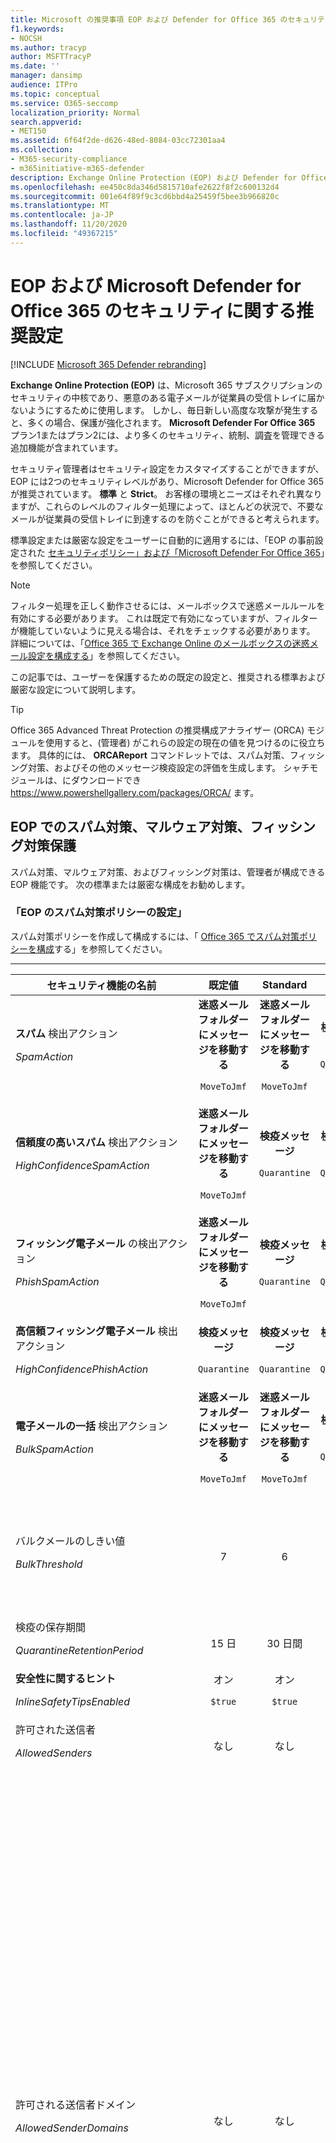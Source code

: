 ```yaml
---
title: Microsoft の推奨事項 EOP および Defender for Office 365 のセキュリティ設定、推奨事項、Sender Policy Framework、ドメインベースのメッセージの報告と適合性、DomainKeys 識別されたメール、手順、EOP の機能、セキュリティ基準、のベースライン、office 365 のためのベースラインの 365 365 設定、EOP、セキュリティ構成の構成
f1.keywords:
- NOCSH
ms.author: tracyp
author: MSFTTracyP
ms.date: ''
manager: dansimp
audience: ITPro
ms.topic: conceptual
ms.service: O365-seccomp
localization_priority: Normal
search.appverid:
- MET150
ms.assetid: 6f64f2de-d626-48ed-8084-03cc72301aa4
ms.collection:
- M365-security-compliance
- m365initiative-m365-defender
description: Exchange Online Protection (EOP) および Defender for Office 365 のセキュリティ設定のベストプラクティスとは 標準保護に関する現在の推奨事項 より厳しくするには、何を使用する必要がありますか。 また、Office 365 に Defender も使用している場合は、どのような機能を利用できますか。
ms.openlocfilehash: ee450c8da346d5815710afe2622f8f2c600132d4
ms.sourcegitcommit: 001e64f89f9c3cd6bbd4a25459f5bee3b966820c
ms.translationtype: MT
ms.contentlocale: ja-JP
ms.lasthandoff: 11/20/2020
ms.locfileid: "49367215"
---
```

# <a name="recommended-settings-for-eop-and-microsoft-defender-for-office-365-security"></a>EOP および Microsoft Defender for Office 365 のセキュリティに関する推奨設定

[!INCLUDE [Microsoft 365 Defender rebranding](../includes/microsoft-defender-for-office.md)]

**Exchange Online Protection (EOP)** は、Microsoft 365 サブスクリプションのセキュリティの中核であり、悪意のある電子メールが従業員の受信トレイに届かないようにするために使用します。 しかし、毎日新しい高度な攻撃が発生すると、多くの場合、保護が強化されます。 **Microsoft Defender For Office 365** プラン1またはプラン2には、より多くのセキュリティ、統制、調査を管理できる追加機能が含まれています。

セキュリティ管理者はセキュリティ設定をカスタマイズすることができますが、EOP には2つのセキュリティレベルがあり、Microsoft Defender for Office 365 が推奨されています。 **標準** と **Strict**。 お客様の環境とニーズはそれぞれ異なりますが、これらのレベルのフィルター処理によって、ほとんどの状況で、不要なメールが従業員の受信トレイに到達するのを防ぐことができると考えられます。

標準設定または厳密な設定をユーザーに自動的に適用するには、「EOP の事前設定された [セキュリティポリシー」および「Microsoft Defender For Office 365](preset-security-policies.md)」を参照してください。

> [!NOTE]
> フィルター処理を正しく動作させるには、メールボックスで迷惑メールルールを有効にする必要があります。 これは既定で有効になっていますが、フィルターが機能していないように見える場合は、それをチェックする必要があります。 詳細については、「[Office 365 で Exchange Online のメールボックスの迷惑メール設定を構成する](configure-junk-email-settings-on-exo-mailboxes.md)」を参照してください。

この記事では、ユーザーを保護するための既定の設定と、推奨される標準および厳密な設定について説明します。

> [!TIP]
> Office 365 Advanced Threat Protection の推奨構成アナライザー (ORCA) モジュールを使用すると、(管理者) がこれらの設定の現在の値を見つけるのに役立ちます。 具体的には、 **ORCAReport** コマンドレットでは、スパム対策、フィッシング対策、およびその他のメッセージ検疫設定の評価を生成します。 シャチモジュールは、にダウンロードでき <https://www.powershellgallery.com/packages/ORCA/> ます。

## <a name="anti-spam-anti-malware-and-anti-phishing-protection-in-eop"></a>EOP でのスパム対策、マルウェア対策、フィッシング対策保護

スパム対策、マルウェア対策、およびフィッシング対策は、管理者が構成できる EOP 機能です。 次の標準または厳密な構成をお勧めします。

### <a name="eop-anti-spam-policy-settings"></a>「EOP のスパム対策ポリシーの設定」

スパム対策ポリシーを作成して構成するには、「 [Office 365 でスパム対策ポリシーを構成](configure-your-spam-filter-policies.md)する」を参照してください。

****

|セキュリティ機能の名前|既定値|Standard|Strict|Comment|
|---|:---:|:---:|:---:|---|
|**スパム** 検出アクション <p> _SpamAction_|**迷惑メールフォルダーにメッセージを移動する** <p> `MoveToJmf`|**迷惑メールフォルダーにメッセージを移動する** <p> `MoveToJmf`|**検疫メッセージ** <p> `Quarantine`||
|**信頼度の高いスパム** 検出アクション <p> _HighConfidenceSpamAction_|**迷惑メールフォルダーにメッセージを移動する** <p> `MoveToJmf`|**検疫メッセージ** <p> `Quarantine`|**検疫メッセージ** <p> `Quarantine`||
|**フィッシング電子メール** の検出アクション <p> _PhishSpamAction_|**迷惑メールフォルダーにメッセージを移動する** <p> `MoveToJmf`|**検疫メッセージ** <p> `Quarantine`|**検疫メッセージ** <p> `Quarantine`||
|**高信頼フィッシング電子メール** 検出アクション <p> _HighConfidencePhishAction_|**検疫メッセージ** <p> `Quarantine`|**検疫メッセージ** <p> `Quarantine`|**検疫メッセージ** <p> `Quarantine`||
|**電子メールの一括** 検出アクション <p> _BulkSpamAction_|**迷惑メールフォルダーにメッセージを移動する** <p> `MoveToJmf`|**迷惑メールフォルダーにメッセージを移動する** <p> `MoveToJmf`|**検疫メッセージ** <p> `Quarantine`||
|バルクメールのしきい値 <p> _BulkThreshold_|7 |6 |4 |詳細については、「 [Office 365 のバルク苦情レベル (BCL)](bulk-complaint-level-values.md)」を参照してください。|
|検疫の保存期間 <p> _QuarantineRetentionPeriod_|15 日|30 日間|30 日間||
|**安全性に関するヒント** <p> _InlineSafetyTipsEnabled_|オン <p> `$true`|オン <p> `$true`|オン <p> `$true`||
|許可された送信者 <p> _AllowedSenders_|なし|なし|なし||
|許可される送信者ドメイン <p> _AllowedSenderDomains_|なし|なし|なし|許可された送信者の一覧にドメインを追加するのは、非常にわかりません。 攻撃者は、他の方法ではフィルターを適用しない電子メールを送信することができます。 <p> [**スパム対策設定**] ページの [セキュリティ & コンプライアンスセンター] で [スプーフィングインテリジェンス](learn-about-spoof-intelligence.md)を使用して、組織の電子メールドメインにある送信者の電子メールアドレスをスプーフィングしている、または外部ドメインの送信者の電子メールアドレスをスプーフィングしているすべての送信者を確認します。|
|受信拒否リスト <p> _BlockedSenders_|なし|なし|なし||
|受信拒否された送信者ドメイン <p> _BlockedSenderDomains_|なし|なし|なし||
|**[エンド ユーザーのスパム通知を有効にする]**  このポリシーでエンド ユーザーのスパム通知を有効にするには、このチェック ボックスをオンにします。 <p> _EnableEndUserSpamNotifications_|無効 <p> `$false`|有効 <p> `$true`|有効 <p> `$true`||
|**エンドユーザーのスパム通知を毎日送信する (日数)** <p> _EndUserSpamNotificationFrequency_|3 日間|3 日間|3 日間||
|**スパム ZAP** <p> _SpamZapEnabled_|有効 <p> `$true`|有効 <p> `$true`|有効 <p> `$true`||
|**フィッシング ZAP** <p> _PhishZapEnabled_|有効 <p> `$true`|有効 <p> `$true`|有効 <p> `$true`||
|_MarkAsSpamBulkMail_|オン|オン|オン|この設定は、PowerShell でのみ使用できます。|
|

使用されなくなっているスパム対策ポリシーには、他にもいくつかの高度なスパムフィルター (ASF) 設定があります。 これらの機能の減価償却のタイムラインの詳細については、この記事の外部に連絡してください。

**標準** レベルと **厳密** なレベルの両方で、これらの ASF 設定を **オフ** にすることをお勧めします。 ASF 設定の詳細については、「 [Office 365 の高度なスパムフィルター (ASF) 設定](advanced-spam-filtering-asf-options.md)」を参照してください。

****

|セキュリティ機能の名前|Comment|
|---|---|
|**リモートサイトへの画像リンク** (_IncreaseScoreWithImageLinks_)||
|**URL の数値の IP アドレス** (_IncreaseScoreWithNumericIps_)||
|**UL リダイレクト (その他のポート** ) (_IncreaseScoreWithRedirectToOtherPort_)||
|**.Url または info web サイトへの URL** (_IncreaseScoreWithBizOrInfoUrls_)||
|**空のメッセージ** (_MarkAsSpamEmptyMessages_)||
|**HTML の JavaScript または VBScript** (_MarkAsSpamJavaScriptInHtml_)||
|**HTML の Frame または IFrame タグ** (_MarkAsSpamFramesInHtml_)||
|**HTML のオブジェクトタグ** (_MarkAsSpamObjectTagsInHtml_)||
|**HTML にタグを埋め込む** (_MarkAsSpamEmbedTagsInHtml_)||
|**HTML の Form タグ** (_MarkAsSpamFormTagsInHtml_)||
|**HTML での Web バグ** (_MarkAsSpamWebBugsInHtml_)||
|**機密単語リストを適用** する (_MarkAsSpamSensitiveWordList_)||
|**SPF レコード: hard fail** (_MarkAsSpamSpfRecordHardFail_)||
|**条件付き送信者 ID フィルター: hard fail** (_MarkAsSpamFromAddressAuthFail_)||
|**NDR バック散布** (_MarkAsSpamNdrBackscatter_)||
|

#### <a name="eop-outbound-spam-policy-settings"></a>EOP 送信スパムポリシーの設定

送信スパムポリシーを作成して構成するには、「 [Office 365 で送信スパムフィルターを構成](configure-the-outbound-spam-policy.md)する」を参照してください。

サービスの既定の送信制限の詳細については、「 [送信制限](https://docs.microsoft.com/office365/servicedescriptions/exchange-online-service-description/exchange-online-limits#sending-limits-1)」を参照してください。

****

|セキュリティ機能の名前|既定値|Standard|Strict|Comment|
|---|:---:|:---:|:---:|---|
|**ユーザーあたりの最大受信者数: 外部時間の制限** <p> _RecipientLimitExternalPerHour_|.0|500|400|既定値0は、サービスの既定値を使用することを意味します。|
|**ユーザーあたりの最大受信者数: 内部時間の制限** <p> _RecipientLimitInternalPerHour_|.0|1000|800|既定値0は、サービスの既定値を使用することを意味します。|
|**ユーザーあたりの最大受信者数: 毎日の制限** <p> _RecipientLimitPerDay_|.0|1000|800|既定値0は、サービスの既定値を使用することを意味します。|
|**ユーザーが制限を超えた場合のアクション** <p> _ActionWhenThresholdReached_|**次の日までメールを送信することをユーザーに制限する** <p> `BlockUserForToday`|**ユーザーがメールを送信するのを制限する** <p> `BlockUser`|**ユーザーがメールを送信するのを制限する** <p> `BlockUser`||
|

### <a name="eop-anti-malware-policy-settings"></a>EOP マルウェア対策ポリシー設定

マルウェア対策ポリシーを作成して構成するには、「 [configure マルウェア対策ポリシーを Office 365 で構成](configure-anti-malware-policies.md)する」を参照してください。

****

|セキュリティ機能の名前|既定値|Standard|Strict|Comment|
|---|:---:|:---:|:---:|---|
|**受信者にメッセージが検疫されたことを通知するかどうか。** <p> _操作_|いいえ <p> _DeleteMessage_|いいえ <p> _DeleteMessage_|いいえ <p> _DeleteMessage_|電子メールの添付ファイルでマルウェアが検出されると、メッセージは検疫され、管理者のみが解放できるようになります。|
|**一般的な添付ファイルの種類のフィルター** <p> _EnableFileFilter_|オフ <p> `$false`|オン <p> `$true`|オン <p> `$true`|この設定では、添付ファイルの内容に関係なく、実行可能な添付ファイルが含まれているファイルの種類に基づいてメッセージを検疫します。|
|**マルウェアのゼロ時間の自動削除** <p> _ZapEnabled_|オン <p> `$true`|オン <p> `$true`|オン <p> `$true`||
|配信されていないメッセージの **内部送信者に通知** する <p> _EnableInternalSenderNotifications_|無効 <p> `$false`|無効 <p> `$false`|無効 <p> `$false`||
|配信されていないメッセージの **外部送信者に通知** する <p> _EnableExternalSenderNotifications_|無効 <p> `$false`|無効 <p> `$false`|無効 <p> `$false`||
|

### <a name="eop-default-anti-phishing-policy-settings"></a>EOP の既定のフィッシング対策ポリシー設定

これらの設定の詳細については、「 [スプーフィング設定](set-up-anti-phishing-policies.md#spoof-settings)」を参照してください。 これらの設定を構成するには、「 [CONFIGURE EOP」の「フィッシング対策ポリシーを構成](configure-anti-phishing-policies-eop.md)する」を参照してください。

****

|セキュリティ機能の名前|既定値|Standard|Strict|Comment|
|---|:---:|:---:|:---:|---|
|**スプーフィング対策保護を有効にする** <p> _EnableAntispoofEnforcement_|オン <p> `$true`|オン <p> `$true`|オン <p> `$true`||
|**認証されていない送信者を有効にする** <p> _Enable/認証 Atedsender_|オン <p> `$true`|オン <p> `$true`|オン <p> `$true`|Outlook の送信者の写真に、未識別のスプーフィングされた送信者を示す疑問符 (?) を追加します。 詳細については、「 [フィッシング対策ポリシーのスプーフィング設定](set-up-anti-phishing-policies.md)」を参照してください。|
|**ドメインのスプーフィングが許可されていないユーザーによって電子メールが送信された場合** <p> _AuthenticationFailAction_|**受信者の迷惑メールフォルダーにメッセージを移動する** <p> `MoveToJmf`|**受信者の迷惑メールフォルダーにメッセージを移動する** <p> `MoveToJmf`|**メッセージを検疫する** <p> `Quarantine`|この設定は、 [スプーフィングインテリジェンス](learn-about-spoof-intelligence.md)の受信拒否リストに適用されます。|
|

## <a name="microsoft-defender-for-office-365-security"></a>Microsoft Defender for Office 365 のセキュリティ

その他のセキュリティ上の利点は、Microsoft Defender for Office 365 サブスクリプションに付属しています。 最新のニュースと情報については、「 [Office 365 の Defender の新機能](whats-new-in-office-365-atp.md)」を参照してください。

> [!IMPORTANT]
>
> - Microsoft Defender for Office 365 の既定のフィッシング対策ポリシーにより、すべての受信者に対して [スプーフィング保護](set-up-anti-phishing-policies.md#spoof-settings) とメールボックスインテリジェンスが提供されます。 ただし、他の利用可能な [偽装保護](#impersonation-settings-in-anti-phishing-policies-in-microsoft-defender-for-office-365) 機能と [詳細設定](#advanced-settings-in-anti-phishing-policies-in-microsoft-defender-for-office-365) は、既定のポリシーでは構成も有効化もされません。 すべての保護機能を有効にするには、既定のフィッシング対策ポリシーを変更するか、追加のフィッシング対策ポリシーを作成します。
>
> - 組織内のすべての受信者を自動的に保護する、安全なリンクポリシーまたは安全な添付ファイルポリシーはありません。 保護を得るには、少なくとも1つの安全なリンクポリシーと安全な添付ファイルポリシーを作成する必要があります。
>
> - [SharePoint、OneDrive、Microsoft Teams の](atp-for-spo-odb-and-teams.md) 保護および安全な [ドキュメント](safe-docs.md) の保護のための ATP は、安全なリンクポリシーに依存しません。

サブスクリプションに Microsoft Defender for Office 365 が含まれている場合、またはアドオンとして Office 365 の Defender を購入した場合は、次の標準構成または厳密な構成を設定します。

### <a name="anti-phishing-policy-settings-in-microsoft-defender-for-office-365"></a>Microsoft Defender for Office 365 のフィッシング対策ポリシー設定

前述のように、EOP のお客様は基本的なフィッシング対策を行いますが、Microsoft Defender for Office 365 には、攻撃を防止、検出、修復するのに役立つ機能と制御が追加されています。 これらのポリシーを作成して構成するには、「 [Office 365 の Defender でのフィッシング対策ポリシーの構成](configure-atp-anti-phishing-policies.md)」を参照してください。

#### <a name="impersonation-settings-in-anti-phishing-policies-in-microsoft-defender-for-office-365"></a>Microsoft Defender for Office 365 のフィッシング対策ポリシーの偽装設定

これらの設定の詳細については、「 [Microsoft Defender のフィッシング対策ポリシーの偽装設定 (Office 365](set-up-anti-phishing-policies.md#impersonation-settings-in-anti-phishing-policies-in-microsoft-defender-for-office-365))」を参照してください。 これらの設定を構成するには、「 [Office 365 の Defender でフィッシング対策ポリシーを構成](configure-atp-anti-phishing-policies.md)する」を参照してください。

****

|セキュリティ機能の名前|既定値|Standard|Strict|Comment|
|---|:---:|:---:|:---:|---|
|保護されたユーザー: **保護するユーザーを追加する** <p> _EnableTargetedUserProtection_ <p> _TargetedUsersToProtect_|オフ <p> `$false` <p> none|オン <p> `$true` <p> \<list of users\>|オン <p> `$true` <p> \<list of users\>|組織によっては、主な役割にユーザー (メッセージ送信者) を追加することをお勧めします。 内部的には、保護された送信者は CEO、CFO、その他のシニアリーダーである場合があります。 外部では、保護された送信者は協議会のメンバーまたは取締役会を含めることができます。|
|保護されたドメイン: **自分が所有しているドメインを自動的に追加する** <p> _Enable組織 Domainsprotection_|オフ <p> `$false`|オン <p> `$true`|オン <p> `$true`||
|保護されたドメイン: **カスタムドメインを含める** <p> _EnableTargetedDomainsProtection_ <p> _TargetedDomainsToProtect_|オフ <p> `$false` <p> none|オン <p> `$true` <p> \<list of domains\>|オン <p> `$true` <p> \<list of domains\>|組織によっては、所有していないが頻繁に操作するドメイン (送信者ドメイン) を追加することをお勧めします。|
|保護されたユーザー: **偽装ユーザーによって電子メールが送信される場合** <p> _され_|**どの操作も適用しない** <p> `NoAction`|**メッセージを検疫する** <p> `Quarantine`|**メッセージを検疫する** <p> `Quarantine`||
|保護されたドメイン: **偽装ドメインによって電子メールが送信される場合** <p> _TargetedDomainProtectionAction_|**どの操作も適用しない** <p> `NoAction`|**メッセージを検疫する** <p> `Quarantine`|**メッセージを検疫する** <p> `Quarantine`||
|**偽装ユーザーのヒントを表示する** <p> _Enablesimilarユーザーヒント Etytips_|オフ <p> `$false`|オン <p> `$true`|オン <p> `$true`||
|**偽装ドメインのヒントを表示する** <p> _Enablesimilardomainssaf Etytips_|オフ <p> `$false`|オン <p> `$true`|オン <p> `$true`||
|**通常と異なる文字にヒントを表示する** <p> _EnableUnusualCharactersSafetyTips_|オフ <p> `$false`|オン <p> `$true`|オン <p> `$true`||
|**メールボックスインテリジェンスを有効にする** <p> _EnableMailboxIntelligence_|オン <p> `$true`|オン <p> `$true`|オン <p> `$true`||
|**メールボックスインテリジェンスベースの偽装保護を有効にする** <p> _EnableMailboxIntelligenceProtection_|オフ <p> `$false`|オン <p> `$true`|オン <p> `$true`||
|**メールボックスインテリジェンスで保護された偽装ユーザーによって電子メールが送信される場合** <p> _MailboxIntelligenceProtectionAction_|**どの操作も適用しない** <p> `NoAction`|**受信者の迷惑メールフォルダーにメッセージを移動する** <p> `MoveToJmf`|**メッセージを検疫する** <p> `Quarantine`||
|**信頼された差出人** <p> _ExcludedSenders_|なし|なし|なし|組織によっては、誤ってフィッシングとしてマークされるユーザーを追加することをお勧めします。|
|**信頼されたドメイン** <p> _ExcludedDomains_|なし|なし|なし|組織によっては、誤ってフィッシングとしてマークされたドメインを、他のフィルターではなく偽装によってのみ追加することをお勧めします。|
|

#### <a name="spoof-settings-in-anti-phishing-policies-in-microsoft-defender-for-office-365"></a>Microsoft Defender for Office 365 のフィッシング対策ポリシーのスプーフィング設定

これらは、 [EOP のスパム対策ポリシー設定](#eop-anti-spam-policy-settings)で使用可能な設定と同じであることに注意してください。

****

|セキュリティ機能の名前|既定値|Standard|Strict|Comment|
|---|---|---|---|---|
|**スプーフィング対策保護を有効にする** <p> _EnableAntispoofEnforcement_|オン <p> `$true`|オン <p> `$true`|オン <p> `$true`||
|**認証されていない送信者を有効にする** <p> _Enable/認証 Atedsender_|オン <p> `$true`|オン <p> `$true`|オン <p> `$true`|Outlook の送信者の写真に、未識別のスプーフィングされた送信者を示す疑問符 (?) を追加します。 詳細については、「 [フィッシング対策ポリシーのスプーフィング設定](set-up-anti-phishing-policies.md)」を参照してください。|
|**ドメインのスプーフィングが許可されていないユーザーによって電子メールが送信された場合** <p> _AuthenticationFailAction_|**受信者の迷惑メールフォルダーにメッセージを移動する** <p> `MoveToJmf`|**受信者の迷惑メールフォルダーにメッセージを移動する** <p> `MoveToJmf`|**メッセージを検疫する** <p> `Quarantine`|この設定は、 [スプーフィングインテリジェンス](learn-about-spoof-intelligence.md)の受信拒否リストに適用されます。|
|

#### <a name="advanced-settings-in-anti-phishing-policies-in-microsoft-defender-for-office-365"></a>Microsoft Defender for Office 365 のフィッシング対策ポリシーの詳細設定

この設定の詳細については、「 [Microsoft Defender 365 のフィッシング対策ポリシー」の「Advanced フィッシングしきい値](set-up-anti-phishing-policies.md#advanced-phishing-thresholds-in-anti-phishing-policies-in-microsoft-defender-for-office-365)」を参照してください。 この設定を構成するには、「 [Office 365 の Defender でのフィッシング対策ポリシーの構成](configure-atp-anti-phishing-policies.md)」を参照してください。

****

|セキュリティ機能の名前|既定値|Standard|Strict|Comment|
|---|:---:|:---:|:---:|---|
|**高度なフィッシングしきい値** <p> _PhishThresholdLevel_|**1-標準** <p> `1`|**2-アグレッシブ** <p> `2`|**3つ以上のアグレッシブ** <p> `3`||
|

### <a name="safe-links-settings"></a>安全なリンクの設定

Defender in Office 365 の「安全なリンク」には、アクティブな安全リンクポリシーに含まれるすべてのユーザーに適用されるグローバル設定と、各安全リンクポリシーに固有の設定が含まれています。 詳細については、「 [Office 365 の Defender の安全なリンク](atp-safe-links.md)」を参照してください。

#### <a name="global-settings-for-safe-links"></a>安全なリンクのグローバル設定

これらの設定を構成するには、「 [configure global settings For Safe Links In Office 365](configure-global-settings-for-safe-links.md)」を参照してください。

PowerShell では、これらの設定には [AtpPolicyForO365](https://docs.microsoft.com/powershell/module/exchange/set-atppolicyforo365) コマンドレットを使用します。

****

|セキュリティ機能の名前|既定値|Standard|Strict|Comment|
|---|:---:|:---:|:---:|---|
|**安全なリンクの使用: Office 365 アプリケーション** <p> _EnableSafeLinksForO365Clients_|オン <p> `$true`|オン <p> `$true`|オン <p> `$true`|サポートされている Office 365 デスクトップおよびモバイル (iOS および Android) アプリでは安全なリンクを使用します。 詳細については、「 [Office 365 アプリの安全なリンク設定](atp-safe-links.md#safe-links-settings-for-office-365-apps)」を参照してください。|
|**ユーザーが [安全なリンク] をクリックしたときに追跡しない** <p> _トラッククリック_|オン <p> `$false`|オフ <p> `$true`|オフ <p> `$true`|この設定をオフにする ( _Trackclicks クリック_ を設定する) と、 `$true` サポートされている Office 365 アプリのユーザークリックが追跡されます。|
|**ユーザーが元の URL への安全なリンクをクリックできないようにする** <p> _AllowClickThrough スルー_|オン <p> `$false`|オン <p> `$false`|オン <p> `$false`|この設定を有効にする ( _allowclickthrough_ に設定) を使用すると `$false` 、サポートされている Office 365 アプリの元の URL にクリックして移動することができなくなります。|
|

#### <a name="safe-links-policy-settings"></a>安全リンクポリシーの設定

これらの設定を構成するには、「 [Set Up Safe Links policies In office 365](set-up-atp-safe-links-policies.md)」を参照してください。

PowerShell では、これらの設定に [SafeLinksPolicy](https://docs.microsoft.com/powershell/module/exchange/new-safelinkspolicy) および [SafeLinksPolicy](https://docs.microsoft.com/powershell/module/exchange/set-safelinkspolicy) コマンドレットを使用します。

> [!NOTE]
> 前述したように、既定の安全なリンクポリシーはありません。 [既定] 列の値は、作成する新しい安全なリンクポリシーの既定値です。

****

|セキュリティ機能の名前|既定値|Standard|Strict|Comment|
|---|:---:|:---:|:---:|---|
|**メッセージ内の不明な潜在的な悪意のある Url に対するアクションを選択する** <p> _IsEnabled_|オフ <p> `$false`|オン <p> `$true`|オン <p> `$true`||
|**Microsoft Teams 内の不明なまたは悪意のある Url に対するアクションを選択する** <p> _EnableSafeLinksForTeams_|オフ <p> `$false`|オン <p> `$true`|オン <p> `$true`||
|**疑わしいリンクおよびファイルを指すリンクのリアルタイム URL スキャンを適用する** <p> _スキャン Url_|オフ <p> `$false`|オン <p> `$true`|オン <p> `$true`||
|**メッセージを配信する前に URL スキャンが完了するまで待機する** <p> _DeliverMessageAfterScan_|オフ <p> `$false`|オン <p> `$true`|オン <p> `$true`||
|**組織内で送信される電子メールメッセージに安全なリンクを適用する** <p> _EnableForInternalSenders_|オフ <p> `$false`|オン <p> `$true`|オン <p> `$true`||
|**ユーザーのクリックを追跡しない** <p> _ユーザーがクリックしたトラック_|オフ <p> `$false`|オフ <p> `$false`|オフ <p> `$false`|この _設定をオフ_ にすると (自動切り替えの設定)、ユーザーがクリックしたことが `$false` 追跡されます。|
|**ユーザーが元の URL にクリックできないようにする** <p> _/クリックスルー_|オフ <p> `$false`|オン <p> `$true`|オン <p> `$true`|この設定をオンにすると、[] を [オン] _に設定する_ と `$true` 、元の URL に移動できなくなります。|
|

### <a name="safe-attachments-settings"></a>安全な添付ファイルの設定

「Microsoft Defender for Office 365 の安全な添付ファイル」には、安全な添付ファイルのポリシーとの関係を持たないグローバル設定と、各安全なリンクポリシーに固有の設定が含まれています。 詳細については、「 [Office 365 の Defender の安全な添付ファイル](atp-safe-attachments.md)」を参照してください。

#### <a name="global-settings-for-safe-attachments"></a>安全な添付ファイルのグローバル設定

これらの設定を構成するには、 [microsoft 365 E5](safe-docs.md)の「 [SharePoint、OneDrive、Microsoft Teams および安全なドキュメントの ATP を有効](turn-on-atp-for-spo-odb-and-teams.md)にする」を参照してください。

PowerShell では、これらの設定には [AtpPolicyForO365](https://docs.microsoft.com/powershell/module/exchange/set-atppolicyforo365) コマンドレットを使用します。

****

|セキュリティ機能の名前|既定値|Standard|Strict|Comment|
|---|:---:|:---:|:---:|---|
|**SharePoint、OneDrive、Microsoft Teams 用の ATP を有効にする** <p> _EnableATPForSPOTeamsODB_|オン <p> `$true`|オン <p> `$true`||
|**Office クライアントの安全なドキュメントを有効にする**<bt/><br/> _EnableSafeDocs_|オン <p> `$true`|オン <p> `$true`|この設定は、Microsoft 365 E5 または Microsoft 365 E5 セキュリティライセンスでのみ使用できます。 詳細については、「 [Microsoft Defender For Office 365](safe-docs.md)」の「Safe Documents」を参照してください。|
|**安全なドキュメントが悪意のあるファイルとして識別された場合でも、保護されたビューのクリックをユーザーに許可** する <bt/><br/> _AllowSafeDocsOpen_|オフ <p> `$false`|オフ <p> `$false`|この設定は、安全なドキュメントに関連しています。|
|

#### <a name="safe-attachments-policy-settings"></a>安全な添付ファイルのポリシー設定

これらの設定を構成するには、「 [Office 365 の Defender で安全な添付ファイルポリシーをセットアップ](set-up-atp-safe-attachments-policies.md)する」を参照してください。

PowerShell では、これらの設定に対して、 [新しい-safeattachmentpolicy](https://docs.microsoft.com/powershell/module/exchange/new-safeattachmentpolicy) および [Set-safeattachmentpolicy](https://docs.microsoft.com/powershell/module/exchange/set-safelinkspolicy) コマンドレットを使用します。

> [!NOTE]
> 前述したように、既定の安全な添付ファイルポリシーはありません。 [既定] 列の値は、作成する新しい安全な添付ファイルポリシーの既定値です。

****

|セキュリティ機能の名前|既定値|Standard|Strict|Comment|
|---|:---:|:---:|:---:|---|
|**安全な添付ファイルの不明なマルウェア応答** <p> _操作_|ブロック <p> `Block`|ブロック <p> `Block`|ブロック <p> `Block`||
|**検出時に接続をリダイレクト****する: リダイレクトを有効にする** <p> _リダイレクトする_ <p> _RedirectAddress_|Off で、電子メールアドレスが指定されていません。 <p> `$true` <p> none|で、電子メールアドレスを指定します。 <p> `$true` <p> 電子メールアドレス|で、電子メールアドレスを指定します。 <p> `$true` <p> 電子メールアドレス|メッセージをセキュリティ管理者にレビュー用にリダイレクトします。|
|**マルウェアスキャンによる添付ファイルのタイムアウトまたはエラーが発生した場合は、上記の選択を適用します。** <p> _ActionOnError_|オン <p> `$true`|オン <p> `$true`|オン <p> `$true`||
|

## <a name="related-articles"></a>関連記事

- **Exchange メールフロールール (トランスポートルールとも呼ば** れます) のベストプラクティスについては、こちらを参照してください。 「 [Exchange Online でメールフロールールを構成するためのベストプラクティス」を](https://docs.microsoft.com/exchange/security-and-compliance/mail-flow-rules/configuration-best-practices)参照してください。

- 管理者とユーザーは、誤検知 (不良としてマークされている正常なメール) と誤検知 (無効な電子メールを許可) を分析のために Microsoft に送信できます。 詳細については、「[メッセージとファイルを Microsoft に報告する](report-junk-email-messages-to-microsoft.md)」を参照してください。

- これらのリンクは、 [EOP サービス](set-up-your-eop-service.md)を **セットアップする方法**、および [Microsoft Defender for Office 365](office-365-atp.md)を **構成** する方法に関する情報を対象としています。 「[Office 365 での脅威からの保護](protect-against-threats.md)」にある、役に立つ手順を忘れないでください。

- **Windows のセキュリティベースライン** は、次の場所にあります。 [セキュリティベースラインを取得できますか](https://docs.microsoft.com/windows/security/threat-protection/windows-security-baselines#where-can-i-get-the-security-baselines) 。また、セキュリティベースラインを使用して intune で intune ベースセキュリティ用の [Windows 10 デバイスを構成する](https://docs.microsoft.com/intune/protect/security-baselines) ことができます。 最後に、エンドポイントと Microsoft Intune セキュリティベースラインの microsoft defender の比較については、「 [Microsoft defender と Windows intune セキュリティベースラインの比較](https://docs.microsoft.com/windows/security/threat-protection/microsoft-defender-atp/configure-machines-security-baseline#compare-the-microsoft-defender-atp-and-the-windows-intune-security-baselines)」を参照してください。
